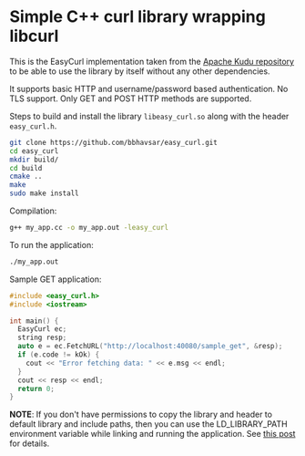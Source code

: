 # Simple C++ curl library wrapping libcurl

This is the EasyCurl implementation taken from the
[Apache Kudu repository](https://github.com/apache/kudu/blob/master/src/kudu/util/curl_util.h#L46)
to be able to use the library by itself without any other dependencies.

It supports basic HTTP and username/password based authentication. No TLS support.
Only GET and POST HTTP methods are supported.

Steps to build and install the library `libeasy_curl.so` along with the header `easy_curl.h`.
```bash
git clone https://github.com/bbhavsar/easy_curl.git
cd easy_curl
mkdir build/
cd build
cmake ..
make
sudo make install
```

Compilation:
```bash
g++ my_app.cc -o my_app.out -leasy_curl
```

To run the application:
```bash
./my_app.out
```

Sample GET application:
```c++
#include <easy_curl.h>
#include <iostream>

int main() {
  EasyCurl ec;
  string resp;
  auto e = ec.FetchURL("http://localhost:40080/sample_get", &resp);
  if (e.code != kOk) {
    cout << "Error fetching data: " << e.msg << endl;
  }               
  cout << resp << endl;
  return 0;                                                       
}
```

**NOTE**: If you don't have permissions to copy the library and header to default library
and include paths, then you can use the LD_LIBRARY_PATH environment variable while linking
and running the application. See [this post](https://www.cs.swarthmore.edu/~newhall/unixhelp/howto_C_libraries.html) for details.

